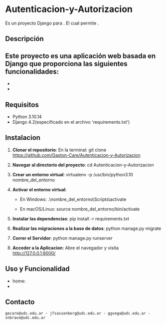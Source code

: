 # Autenticacion-y-Autorizacion

Es un proyecto Django para . El cual permite .

## Descripción

Este proyecto es una aplicación web basada en Django que proporciona las siguientes funcionalidades:
-
- 
- 

## Requisitos

- Python 3.10.14
- Django 4.2(especificado en el archivo 'requirements.txt')

## Instalacion

1. **Clonar el repositorio**:
En la terminal:
   git clone https://github.com/Gaston-Care/Autenticacion-y-Autorizacion

2. **Navegar al directorio del proyecto**:
    cd Autenticacion-y-Autorizacion

3. **Crear un entorno virtual**:
    virtualenv -p /usr/bin/python3.10 nombre_del_entorno

4. **Activar el entorno virtual**:

    - En Windows: .\nombre_del_entorno\Scripts\activate

    - En macOS/Linux: source nombre_del_entorno/bin/activate

5. **Instalar las dependencias**:
    pip install -r requirements.txt

6. **Realizar las migraciones a la base de datos**:
    python manage.py migrate

7. **Correr el Servidor**:
    python manage.py runserver

8. **Acceder a la Aplicacion**:
    Abre el navegador y visita http://127.0.0.1:8000/

## Uso y Funcionalidad
- home: 
-

## Contacto
    gecare@udc.edu.ar - jfsassenberg@udc.edu.ar - ggvega@udc.edu.ar - vnbravo@udc.edu.ar